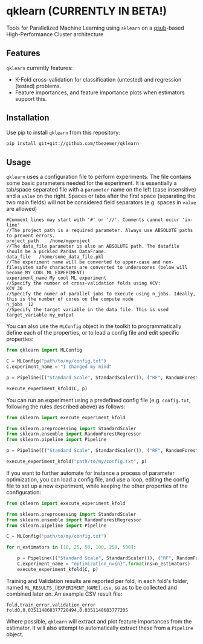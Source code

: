 # qklearn (CURRENTLY IN BETA!)
Tools for Parallelized Machine Learning using `sklearn` on a [qsub](http://pubs.opengroup.org/onlinepubs/009696799/utilities/qsub.html)-based High-Performance Cluster architecture

## Features
`qklearn` currently features:
- K-Fold cross-validation for classification (untested) and regression (tested) problems.
- Feature importances, and feature importance plots when estimators support this.

## Installation
Use pip to install `qklearn` from this repository:
```bash
pip install git+git://github.com/tbezemer/qklearn
```

## Usage
`qklearn` uses a configuration file to perform experiments. The file contains some basic parameters needed for the experiment.
It is essentially a tab/space separated file with a `parameter` name on the left (case insensitive) and a `value` on the right.
Spaces or tabs after the first space (separating the two main fields) will not be considered field separators (e.g. spaces in `value` are allowed)

```
#Comment lines may start with '#' or '//'. Comments cannot occur 'in-line'
//The project path is a required parameter. Always use ABSOLUTE paths to prevent errors.
project_path	/home/myproject
//The data_file parameter is also an ABSOLUTE path. The datafile should be a pickled Pandas DataFrame.
data_file	/home/some_data_file.pkl
//The experiment name will be converted to upper-case and non-filesystem safe characters are converted to underscores (below will become MY_COOL_ML_EXPERIMENT)
experiment_name	My cool ML experiment
//Specify the number of cross-validation folds using KCV:
KCV	30
//Specify the numer of parallel jobs to execute using n_jobs. Ideally, this is the number of cores on the compute node
n_jobs	12
//Specify the target variable in the data file. This is used
target_variable	my_output
```

You can also use the `MLConfig` object in the toolkit to programmatically define each of the properties, or to lead a config file and edit specific properties:

```python
from qklearn import MLConfig

C = MLConfig("path/to/my/config.txt")
C.experiment_name = "I changed my mind"

p = Pipeline([("Standard Scale", StandardScaler()), ("RF", RandomForestRegressor(n_estimators=30))])

execute_experiment_kfold(C, p)

```

You can run an experiment using a predefined config file (e.g. `config.txt`, following the rules described above) as follows:

```python
from qklearn import execute_experiment_kfold

from sklearn.preprocessing import StandardScaler
from sklearn.ensemble import RandomForestRegressor
from sklearn.pipeline import Pipeline

p = Pipeline([("Standard Scale", StandardScaler()), ("RF", RandomForestRegressor(n_estimators=30))])

execute_experiment_kfold("path/to/my/config.txt", p)
```

If you want to further automate for instance a process of parameter optimization, you can load a config file, and use a loop, editing the config file to set up a new experiment, while keeping the other properties of the configuration:

```python
from qklearn import execute_experiment_kfold

from sklearn.preprocessing import StandardScaler
from sklearn.ensemble import RandomForestRegressor
from sklearn.pipeline import Pipeline

C = MLConfig("path/to/my/config.txt")

for n_estimators in [10, 25, 50, 100, 250, 500]:

	p = Pipeline([("Standard Scale", StandardScaler()), ("RF", RandomForestRegressor(n_estimators=n_estimators))])
	C.experiment_name = "optimization_n={n}".format(ns=n_estimators)
	execute_experiment_kfold(C, p)


```

Training and Validation results are reported per fold, in each fold's folder, named `ML_RESULTS_[EXPERIMENT_NAME].csv`, so as to be collected and combined later on.
An example CSV result file:
```csv
fold,train_error,validation_error
fold0,0.035114868377720494,0.0351148683777205
```

Where possible, `qklearn` will extract and plot feature importances from the estimator. It will also attempt to automatically extract these from a `Pipeline` object.